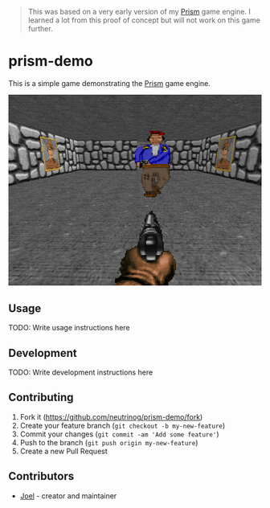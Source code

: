 > This was based on a very early version of my [Prism](https://github.com/neutrinog/prism) game engine.
> I learned a lot from this proof of concept but will not work on this game further.

# prism-demo

This is a simple game demonstrating the [Prism](https://github.com/neutrinog/prism) game engine.

[![Game demo](./game_thumbnail.png)](https://youtu.be/-IyXs2Dqs2o)

## Usage

TODO: Write usage instructions here

## Development

TODO: Write development instructions here

## Contributing

1. Fork it (<https://github.com/neutrinog/prism-demo/fork>)
2. Create your feature branch (`git checkout -b my-new-feature`)
3. Commit your changes (`git commit -am 'Add some feature'`)
4. Push to the branch (`git push origin my-new-feature`)
5. Create a new Pull Request

## Contributors

- [Joel](https://github.com/neutrinog) - creator and maintainer
